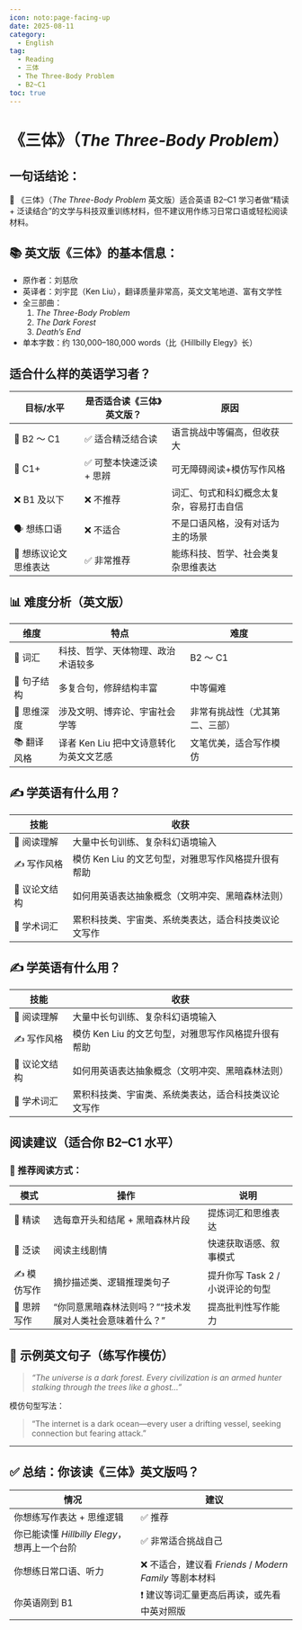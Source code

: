 ```yaml
---
icon: noto:page-facing-up
date: 2025-08-11
category:
  - English
tag:
  - Reading
  - 三体
  - The Three-Body Problem
  - B2~C1
toc: true
---
```


# 《三体》（_The Three-Body Problem_）

## 一句话结论：

📘 《三体》（_The Three-Body Problem_ 英文版）适合英语 B2–C1 学习者做“精读 + 泛读结合”的文学与科技双重训练材料，但不建议用作练习日常口语或轻松阅读材料。

## 📚 英文版《三体》的基本信息：

- 原作者：刘慈欣
- 英译者：刘宇昆（Ken Liu），翻译质量非常高，英文文笔地道、富有文学性
- 全三部曲：
  1. _The Three-Body Problem_
  2. _The Dark Forest_
  3. _Death’s End_
- 单本字数：约 130,000–180,000 words（比《Hillbilly Elegy》长）

## 适合什么样的英语学习者？

| 目标/水平             | 是否适合读《三体》英文版？ | 原因                                     |
| --------------------- | -------------------------- | ---------------------------------------- |
| 🎯 B2 ～ C1           | ✅ 适合精泛结合读          | 语言挑战中等偏高，但收获大               |
| 🎯 C1+                | ✅ 可整本快速泛读 + 思辨   | 可无障碍阅读+模仿写作风格                |
| ❌ B1 及以下          | ❌ 不推荐                  | 词汇、句式和科幻概念太复杂，容易打击自信 |
| 🗣️ 想练口语           | ❌ 不适合                  | 不是口语风格，没有对话为主的场景         |
| 🧠 想练议论文思维表达 | ✅ 非常推荐                | 能练科技、哲学、社会类复杂思维表达       |

## 📊 难度分析（英文版）

| 维度        | 特点                                    | 难度                           |
| ----------- | --------------------------------------- | ------------------------------ |
| 📖 词汇     | 科技、哲学、天体物理、政治术语较多      | B2 ～ C1                       |
| 📐 句子结构 | 多复合句，修辞结构丰富                  | 中等偏难                       |
| 🧠 思维深度 | 涉及文明、博弈论、宇宙社会学等          | 非常有挑战性（尤其第二、三部） |
| 📚 翻译风格 | 译者 Ken Liu 把中文诗意转化为英文文艺感 | 文笔优美，适合写作模仿         |

## ✍️ 学英语有什么用？

| 技能          | 收获                                                 |
| ------------- | ---------------------------------------------------- |
| 📖 阅读理解   | 大量中长句训练、复杂科幻语境输入                     |
| ✍️ 写作风格   | 模仿 Ken Liu 的文艺句型，对雅思写作风格提升很有帮助  |
| 🧠 议论文结构 | 如何用英语表达抽象概念（文明冲突、黑暗森林法则）     |
| 🎯 学术词汇   | 累积科技类、宇宙类、系统类表达，适合科技类议论文写作 |

## ✍️ 学英语有什么用？

| 技能          | 收获                                                 |
| ------------- | ---------------------------------------------------- |
| 📖 阅读理解   | 大量中长句训练、复杂科幻语境输入                     |
| ✍️ 写作风格   | 模仿 Ken Liu 的文艺句型，对雅思写作风格提升很有帮助  |
| 🧠 议论文结构 | 如何用英语表达抽象概念（文明冲突、黑暗森林法则）     |
| 🎯 学术词汇   | 累积科技类、宇宙类、系统类表达，适合科技类议论文写作 |

## 阅读建议（适合你 B2–C1 水平）

### 📘 推荐阅读方式：

| 模式        | 操作                                                     | 说明                             |
| ----------- | -------------------------------------------------------- | -------------------------------- |
| 📍 精读     | 选每章开头和结尾 + 黑暗森林片段                          | 提炼词汇和思维表达               |
| 🚀 泛读     | 阅读主线剧情                                             | 快速获取语感、叙事模式           |
| ✍️ 模仿写作 | 摘抄描述类、逻辑推理类句子                               | 提升你写 Task 2 / 小说评论的句型 |
| 🧠 思辨写作 | “你同意黑暗森林法则吗？”“技术发展对人类社会意味着什么？” | 提高批判性写作能力               |

## 🧩 示例英文句子（练写作模仿）

> _“The universe is a dark forest. Every civilization is an armed hunter stalking through the trees like a ghost...”_

模仿句型写法：

> “The internet is a dark ocean—every user a drifting vessel, seeking connection but fearing attack.”

---

## ✅ 总结：你该读《三体》英文版吗？

| 情况                                         | 建议                                                     |
| -------------------------------------------- | -------------------------------------------------------- |
| 你想练写作表达 + 思维逻辑                    | ✅ 推荐                                                  |
| 你已能读懂 _Hillbilly Elegy_，想再上一个台阶 | ✅ 非常适合挑战自己                                      |
| 你想练日常口语、听力                         | ❌ 不适合，建议看 _Friends_ / _Modern Family_ 等剧本材料 |
| 你英语刚到 B1                                | ❗ 建议等词汇量更高后再读，或先看中英对照版              |
